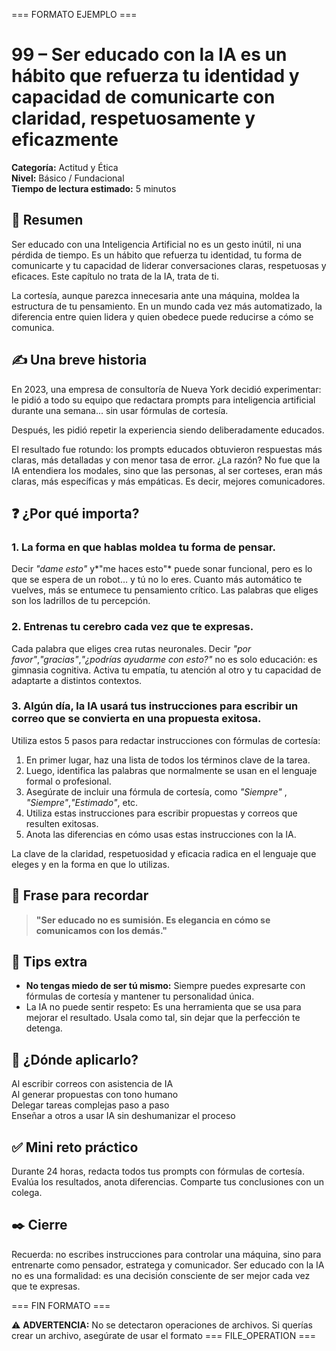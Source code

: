 === FORMATO EJEMPLO ===
# 99 – Ser educado con la IA es un hábito que refuerza tu identidad y capacidad de comunicarte con claridad, respetuosamente y eficazmente


**Categoría:** Actitud y Ética  
**Nivel:** Básico / Fundacional  
**Tiempo de lectura estimado:** 5 minutos  


## 🧠 Resumen

Ser educado con una Inteligencia Artificial no es un gesto inútil, ni una pérdida de tiempo. Es un hábito que refuerza tu identidad, tu forma de comunicarte y tu capacidad de liderar conversaciones claras, respetuosas y eficaces. Este capítulo no trata de la IA, trata de ti.

La cortesía, aunque parezca innecesaria ante una máquina, moldea la estructura de tu pensamiento. En un mundo cada vez más automatizado, la diferencia entre quien lidera y quien obedece puede reducirse a cómo se comunica.


## ✍️ Una breve historia


En 2023, una empresa de consultoría de Nueva York decidió experimentar: le pidió a todo su equipo que redactara prompts para inteligencia artificial durante una semana... sin usar fórmulas de cortesía.

Después, les pidió repetir la experiencia siendo deliberadamente educados.


El resultado fue rotundo: los prompts educados obtuvieron respuestas más claras, más detalladas y con menor tasa de error. ¿La razón? No fue que la IA entendiera los modales, sino que las personas, al ser corteses, eran más claras, más específicas y más empáticas. Es decir, mejores comunicadores.


## ❓ ¿Por qué importa?


### 1. La forma en que hablas moldea tu forma de pensar.

Decir *"dame esto"* y*"me haces esto"* puede sonar funcional, pero es lo que se espera de un robot… y tú no lo eres. Cuanto más automático te vuelves, más se entumece tu pensamiento crítico. Las palabras que eliges son los ladrillos de tu percepción.


### 2. Entrenas tu cerebro cada vez que te expresas.

Cada palabra que eliges crea rutas neuronales. Decir *"por favor"*,*"gracias"*,*"¿podrías ayudarme con esto?"* no es solo educación: es gimnasia cognitiva. Activa tu empatía, tu atención al otro y tu capacidad de adaptarte a distintos contextos.


### 3. Algún día, la IA usará tus instrucciones para escribir un correo que se convierta en una propuesta exitosa.

Utiliza estos 5 pasos para redactar instrucciones con fórmulas de cortesía:

1.  En primer lugar, haz una lista de todos los términos clave de la tarea.
2.  Luego, identifica las palabras que normalmente se usan en el lenguaje formal o profesional.
3.  Asegúrate de incluir una fórmula de cortesía, como *"Siempre"* , *"Siempre"*,*"Estimado"*, etc.
4.  Utiliza estas instrucciones para escribir propuestas y correos que resulten exitosas.
5.  Anota las diferencias en cómo usas estas instrucciones con la IA.

La clave de la claridad, respetuosidad y eficacia radica en el lenguaje que eleges y en la forma en que lo utilizas.


## 💬 Frase para recordar

>**"Ser educado no es sumisión. Es elegancia en cómo se comunicamos con los demás."**

## 📌 Tips extra

- **No tengas miedo de ser tú mismo:** Siempre puedes expresarte con fórmulas de cortesía y mantener tu personalidad única.
-  La IA no puede sentir respeto: Es una herramienta que se usa para mejorar el resultado. Usala como tal, sin dejar que la perfección te detenga.

## 📍 ¿Dónde aplicarlo?

Al escribir correos con asistencia de IA  
Al generar propuestas con tono humano  
Delegar tareas complejas paso a paso  
Enseñar a otros a usar IA sin deshumanizar el proceso  

## ✅ Mini reto práctico

Durante 24 horas, redacta todos tus prompts con fórmulas de cortesía. Evalúa los resultados, anota diferencias. Comparte tus conclusiones con un colega.


## ✒️ Cierre

Recuerda: no escribes instrucciones para controlar una máquina, sino para entrenarte como pensador, estratega y comunicador. Ser educado con la IA no es una formalidad: es una decisión consciente de ser mejor cada vez que te expresas.

=== FIN FORMATO ===

⚠️ **ADVERTENCIA:** No se detectaron operaciones de archivos. Si querías crear un archivo, asegúrate de usar el formato === FILE_OPERATION ===